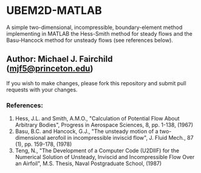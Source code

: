 # UBEM2D-MATLAB

A simple two-dimensional, incompressible, boundary-element method implementing in MATLAB the Hess-Smith method for steady flows and the Basu-Hancock method for unsteady flows (see references below).

## Author: Michael J. Fairchild (mjf5@princeton.edu)

If you wish to make changes, please fork this repository and submit pull requests with your changes.

### References:

1. Hess, J.L. and Smith, A.M.O., "Calculation of Potential Flow About Arbitrary Bodies", Progress in Aerospace Sciences, 8, pp. 1-138, (1967)
2. Basu, B.C. and Hancock, G.J., "The unsteady motion of a two-dimensional aerofoil in incompressible inviscid flow", J. Fluid Mech., 87 (1), pp. 159-178, (1978)
3. Teng, N., "The Development of a Computer Code (U2DIIF) for the Numerical Solution of Unsteady, Inviscid and Incompressible Flow Over an Airfoil", M.S. Thesis, Naval Postgraduate School, (1987)
